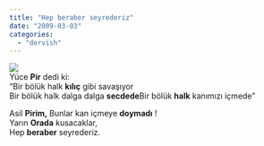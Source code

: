 ```yaml
---
title: "Hep beraber seyrederiz"
date: "2009-03-03"
categories: 
  - "dervish"
---
```


  
![](/uploads/image/mevlana.jpg)  
Yüce **Pir** dedi ki:  
“Bir bölük halk **kılıç** gibi savaşıyor  
Bir bölük halk dalga dalga **secdede**Bir bölük **halk** kanımızı içmede”

Asil **Pirim,** Bunlar kan içmeye **doymadı** !  
Yarın **Orada** kusacaklar,  
Hep **beraber** seyrederiz.
